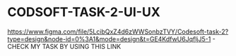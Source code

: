 # CODSOFT-TASK-2-UI-UX
https://www.figma.com/file/5LcibQxZ4d6zWWSonbzTVY/Codesoft-task-2?type=design&node-id=0%3A1&mode=design&t=GE4KdfwU6JqfljJ5-1   - CHECK MY TASK BY USING THIS LINK
